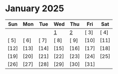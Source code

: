 # January 2025

| Sun  | Mon  | Tue  | Wed                 | Thu                 | Fri  | Sat  |
| ---- | ---- | ---- | ------------------- | ------------------- | ---- | ---- |
|      |      |      | [ 1](./01-01-2025/) | [ 2](./02-01-2025/) | [ 3] | [ 4] |
| [ 5] | [ 6] | [ 7] | [ 8]                | [ 9]                | [10] | [11] |
| [12] | [13] | [14] | [15]                | [16]                | [17] | [18] |
| [19] | [20] | [21] | [22]                | [23]                | [24] | [25] |
| [26] | [27] | [28] | [29]                | [30]                | [31] |      |
